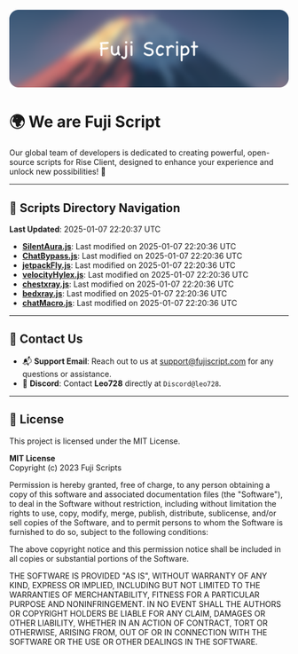 ![Banner](.github/b.webp)

# 🌍 **We are Fuji Script**

Our global team of developers is dedicated to creating powerful, open-source scripts for Rise Client, designed to enhance your experience and unlock new possibilities! 🌟

---
<!-- SCRIPTS_NAVIGATION_START -->
## 📂 **Scripts Directory Navigation**

**Last Updated**: 2025-01-07 22:20:37 UTC

- **[SilentAura.js](scripts/SilentAura.js)**: Last modified on 2025-01-07 22:20:36 UTC
- **[ChatBypass.js](scripts/ChatBypass.js)**: Last modified on 2025-01-07 22:20:36 UTC
- **[jetpackFly.js](scripts/jetpackFly.js)**: Last modified on 2025-01-07 22:20:36 UTC
- **[velocityHylex.js](scripts/velocityHylex.js)**: Last modified on 2025-01-07 22:20:36 UTC
- **[chestxray.js](scripts/chestxray.js)**: Last modified on 2025-01-07 22:20:36 UTC
- **[bedxray.js](scripts/bedxray.js)**: Last modified on 2025-01-07 22:20:36 UTC
- **[chatMacro.js](scripts/chatMacro.js)**: Last modified on 2025-01-07 22:20:36 UTC

<!-- SCRIPTS_NAVIGATION_END -->

---

## 💬 **Contact Us**  
- 📬 **Support Email**: Reach out to us at [support@fujiscript.com](mailto:support@fujiscript.com) for any questions or assistance.  
- 💬 **Discord**: Contact **Leo728** directly at `Discord@leo728`.

---

## 📜 **License**

This project is licensed under the MIT License.  

**MIT License**  
Copyright (c) 2023 Fuji Scripts  

Permission is hereby granted, free of charge, to any person obtaining a copy of this software and associated documentation files (the "Software"), to deal in the Software without restriction, including without limitation the rights to use, copy, modify, merge, publish, distribute, sublicense, and/or sell copies of the Software, and to permit persons to whom the Software is furnished to do so, subject to the following conditions:  

The above copyright notice and this permission notice shall be included in all copies or substantial portions of the Software.  

THE SOFTWARE IS PROVIDED "AS IS", WITHOUT WARRANTY OF ANY KIND, EXPRESS OR IMPLIED, INCLUDING BUT NOT LIMITED TO THE WARRANTIES OF MERCHANTABILITY, FITNESS FOR A PARTICULAR PURPOSE AND NONINFRINGEMENT. IN NO EVENT SHALL THE AUTHORS OR COPYRIGHT HOLDERS BE LIABLE FOR ANY CLAIM, DAMAGES OR OTHER LIABILITY, WHETHER IN AN ACTION OF CONTRACT, TORT OR OTHERWISE, ARISING FROM, OUT OF OR IN CONNECTION WITH THE SOFTWARE OR THE USE OR OTHER DEALINGS IN THE SOFTWARE.  
